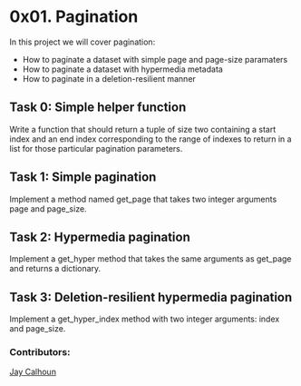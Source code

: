 # 0x01. Pagination

In this project we will cover pagination:
- How to paginate a dataset with simple page and page-size paramaters
- How to paginate a dataset with hypermedia metadata
- How to paginate in a deletion-resilient manner

## Task 0: Simple helper function

Write a function that should return a tuple of size two containing a start index and an end index corresponding to the range of indexes to return in a list for those particular pagination parameters.
  
## Task 1: Simple pagination
  
Implement a method named get_page that takes two integer arguments page and page_size.

## Task 2: Hypermedia pagination

Implement a get_hyper method that takes the same arguments as get_page and returns a dictionary.

## Task 3: Deletion-resilient hypermedia pagination

Implement a get_hyper_index method with two integer arguments: index and page_size.

### Contributors:

[Jay Calhoun](https://github.com/Valinor13)